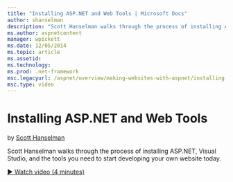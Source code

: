 ```yaml
---
title: "Installing ASP.NET and Web Tools | Microsoft Docs"
author: shanselman
description: "Scott Hanselman walks through the process of installing ASP.NET, Visual Studio, and the tools you need to start developing your own website today."
ms.author: aspnetcontent
manager: wpickett
ms.date: 12/05/2014
ms.topic: article
ms.assetid: 
ms.technology: 
ms.prod: .net-framework
msc.legacyurl: /aspnet/overview/making-websites-with-aspnet/installing-aspnet-and-web-tools
msc.type: video
---
```

Installing ASP.NET and Web Tools
====================
by [Scott Hanselman](https://github.com/shanselman)

Scott Hanselman walks through the process of installing ASP.NET, Visual Studio, and the tools you need to start developing your own website today.

[&#9654; Watch video (4 minutes)](https://channel9.msdn.com/Blogs/ASP-NET-Site-Videos/installing-aspnet-and-web-tools)